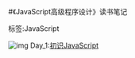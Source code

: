 #《JavaScript高级程序设计》读书笔记

标签:JavaScript

![img](https://img3.doubanio.com/lpic/s8958650.jpg)
Day_1:[初识JavaScript](https://segmentfault.com/n/1330000004566475)